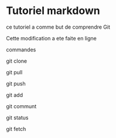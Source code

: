# Tutoriel markdown

ce tutoriel a comme but de comprendre Git

Cette modification a ete faite en ligne

commandes

git clone

git pull

git push

git add 

git communt

git status

git fetch